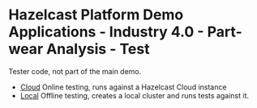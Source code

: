 # Hazelcast Platform Demo Applications - Industry 4.0 - Part-wear Analysis - Test

Tester code, not part of the main demo.

* [Cloud](./test-cloud) Online testing, runs against a Hazelcast Cloud instance
* [Local](./test-local) Offline testing, creates a local cluster and runs tests against it.
